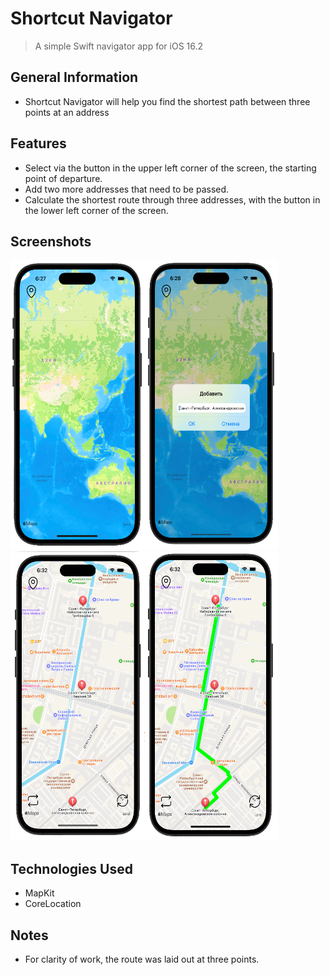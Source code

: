 # Shortcut Navigator 
> A simple Swift navigator app for iOS 16.2
## General Information
- Shortcut Navigator will help you find the shortest path between three points at an address

## Features
- Select via the button in the upper left corner of the screen, the starting point of departure.
- Add two more addresses that need to be passed.
- Calculate the shortest route through three addresses, with the button in the lower left corner of the screen.

## Screenshots
<img src="https://github.com/SergeyKykhov/NavigatorMapKit/blob/feature/Screenshots/1.png" width="214" height="463"><img src="https://github.com/SergeyKykhov/NavigatorMapKit/blob/feature/Screenshots/2.png" width="214" height="463"><img src="https://github.com/SergeyKykhov/NavigatorMapKit/blob/feature/Screenshots/3.png" width="214" height="463"><img src="https://github.com/SergeyKykhov/NavigatorMapKit/blob/feature/Screenshots/4.png" width="214" height="463">

## Technologies Used
- MapKit
- CoreLocation

## Notes
- For clarity of work, the route was laid out at three points.
